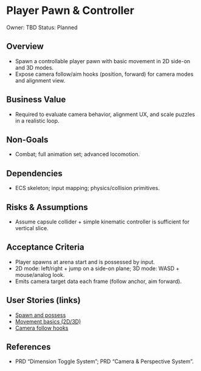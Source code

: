 # Player Pawn & Controller

Owner: TBD
Status: Planned

## Overview

- Spawn a controllable player pawn with basic movement in 2D side-on and 3D modes.
- Expose camera follow/aim hooks (position, forward) for camera modes and alignment view.

## Business Value

- Required to evaluate camera behavior, alignment UX, and scale puzzles in a realistic loop.

## Non-Goals

- Combat; full animation set; advanced locomotion.

## Dependencies

- ECS skeleton; input mapping; physics/collision primitives.

## Risks & Assumptions

- Assume capsule collider + simple kinematic controller is sufficient for vertical slice.

## Acceptance Criteria

- Player spawns at arena start and is possessed by input.
- 2D mode: left/right + jump on a side-on plane; 3D mode: WASD + mouse/analog look.
- Emits camera target data each frame (follow anchor, aim forward).

## User Stories (links)

- [Spawn and possess](./stories/spawn-and-possess/story.md)
- [Movement basics (2D/3D)](./stories/movement-2d-3d-basics/story.md)
- [Camera follow hooks](./stories/camera-follow-hooks/story.md)

## References

- PRD “Dimension Toggle System”; PRD “Camera & Perspective System”.
